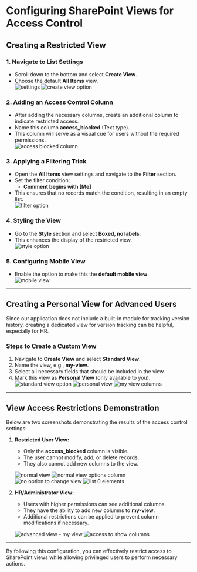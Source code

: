 # Configuring SharePoint Views for Access Control

## Creating a Restricted View

### 1. Navigate to List Settings

- Scroll down to the bottom and select **Create View**.
- Choose the default **All Items** view.  
  ![settings](../security/photos/list_settings.png)
  ![create view option](photos/create_view.png)

### 2. Adding an Access Control Column

- After adding the necessary columns, create an additional column to indicate restricted access.
- Name this column **access_blocked** (Text type).
- This column will serve as a visual cue for users without the required permissions.  
  ![access blocked column](photos/access_blocked_column.png)

### 3. Applying a Filtering Trick

- Open the **All Items** view settings and navigate to the **Filter** section.
- Set the filter condition:
  - **Comment begins with [Me]**
- This ensures that no records match the condition, resulting in an empty list.  
  ![filter option](photos/filter_option.png)

### 4. Styling the View

- Go to the **Style** section and select **Boxed, no labels**.
- This enhances the display of the restricted view.  
  ![style option](photos/style_option.png)

### 5. Configuring Mobile View

- Enable the option to make this the **default mobile view**.  
  ![mobile view](photos/mobile_view_default.png)

---

## Creating a Personal View for Advanced Users

Since our application does not include a built-in module for tracking version history, creating a dedicated view for version tracking can be helpful, especially for HR.

### Steps to Create a Custom View

1. Navigate to **Create View** and select **Standard View**.
2. Name the view, e.g., **my-view**.
3. Select all necessary fields that should be included in the view.
4. Mark this view as **Personal View** (only available to you).  
   ![standard view option](photos/create_standard_view.png)
   ![personal view](photos/personal_view.png)
   ![my view columns](photos/my_view_preview.png)

---

## View Access Restrictions Demonstration

Below are two screenshots demonstrating the results of the access control settings:

1. **Restricted User View:**

   - Only the **access_blocked** column is visible.
   - The user cannot modify, add, or delete records.
   - They also cannot add new columns to the view.

   ![normal view](photos/access_blocked_normal_user.png)
   ![normal view options column](photos/options_normal_view.png)
   ![no option to change view](photos/no_option_to_change_view.png)
   ![list 0 elements](photos/filter_list_0_elements.png)

2. **HR/Administrator View:**

   - Users with higher permissions can see additional columns.
   - They have the ability to add new columns to **my-view**.
   - Additional restrictions can be applied to prevent column modifications if necessary.

   ![advanced view - my view](photos/advanced_view_my_view.png)
   ![access to show columns](photos/posibility_to_show_columns.png)

---

By following this configuration, you can effectively restrict access to SharePoint views while allowing privileged users to perform necessary actions.
